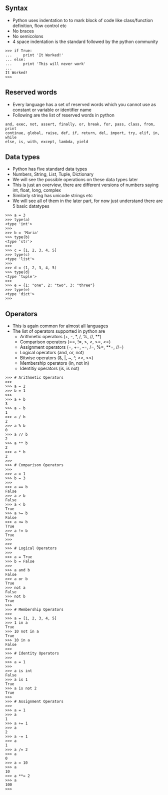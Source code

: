 ## Syntax ##
* Python uses indentation to to mark block of code like class/function definition, flow control etc
* No braces
* No semicolons
* 4 space indentation is the standard followed by the python community

```
>>> if True:
...     print 'It Worked!'
... else:
...     print 'This will never work'
... 
It Worked!
>>>
```

## Reserved words ##
* Every language has a set of reserved words which you cannot use as constant or variable or identifier name
* Following are the list of reserved words in python

```
and, exec, not, assert, finally, or, break, for, pass, class, from, print
continue, global, raise, def, if, return, del, import, try, elif, in, while
else, is, with, except, lambda, yield
```

## Data types ##
* Python has five standard data types
* Numbers, String, List, Tuple, Dictionary
* We will see the possible operations on these data types later
* This is just an overview, there are different versions of numbers saying int, float, long, complex
* Similarly string has unicode strings etc
* We will see all of them in the later part, for now just understand there are 5 basic datatypes

```
>>> a = 3
>>> type(a)
<type 'int'>
>>> 
>>> b = 'Maria'
>>> type(b)
<type 'str'>
>>> 
>>> c = [1, 2, 3, 4, 5]
>>> type(c)
<type 'list'>
>>> 
>>> d = (1, 2, 3, 4, 5)
>>> type(d)
<type 'tuple'>
>>> 
>>> e = {1: "one", 2: "two", 3: "three"}
>>> type(e)
<type 'dict'>
>>>
```

## Operators ##
* This is again common for almost all languages
* The list of operators supported in python are
  * Arithmetic operators (+, -, *, /, %, //, **)  
  * Comparison operators (==, !=, >, <, >=, <=)
  * Assignment operators (=, +=, -=, /=, %=, **=, //=)
  * Logical operators (and, or,  not)
  * Bitwise operators (&, |, ~, ^, <<, >>)
  * Membership operators (in, not in)
  * Identitiy operators (is, is not)

```
>>> # Arithmetic Operators
>>>
>>> a = 2
>>> b = 1
>>> 
>>> a + b
3
>>> a - b
1
>>> a / b
2
>>> a % b
0
>>> a // b
2
>>> a ** b
2
>>> a * b
2
>>> 
>>> # Comparison Operators
>>> 
>>> a = 1
>>> b = 3
>>> 
>>> a == b
False
>>> a > b
False
>>> a < b
True
>>> a >= b
False
>>> a <= b
True
>>> a != b
True
>>>
>>>
>>> # Logical Operators
>>>
>>> a = True
>>> b = False
>>> 
>>> a and b
False
>>> a or b
True
>>> not a
False
>>> not b
True
>>>
>>> # Membership Operators
>>> 
>>> a = [1, 2, 3, 4, 5]
>>> 1 in a
True
>>> 10 not in a
True
>>> 10 in a
False
>>>
>>> # Identity Operators
>>>
>>> a = 1
>>> 
>>> a is int
False
>>> a is 1
True
>>> a is not 2
True
>>>
>>> # Assignment Operators
>>> 
>>> a = 1
>>> a
1
>>> a += 1
>>> a
2
>>> a -= 1
>>> a
1
>>> a /= 2
>>> a
0
>>> a = 10
>>> a
10
>>> a **= 2
>>> a
100
>>>
```
